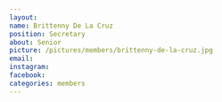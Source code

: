 ```yaml
---
layout:
name: Brittenny De La Cruz
position: Secretary 
about: Senior  
picture: /pictures/members/brittenny-de-la-cruz.jpg
email: 
instagram:
facebook:
categories: members
---
```

